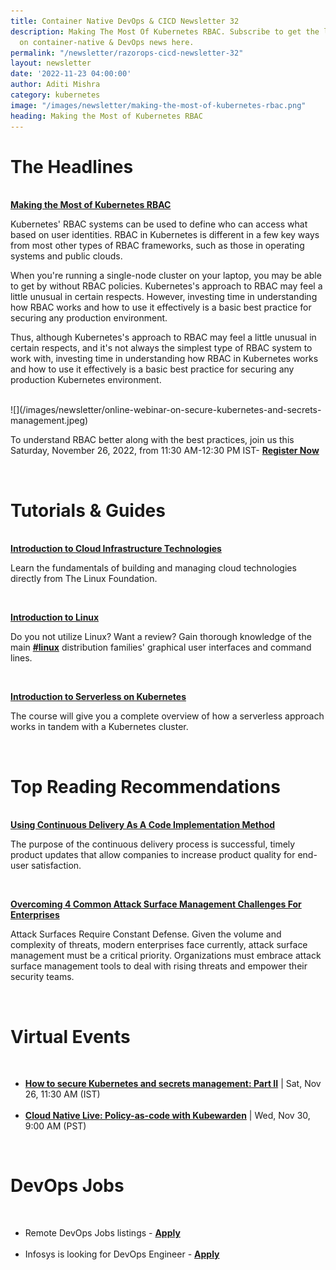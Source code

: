 ```yaml
---
title: Container Native DevOps & CICD Newsletter 32
description: Making The Most Of Kubernetes RBAC. Subscribe to get the latest updates
  on container-native & DevOps news here.
permalink: "/newsletter/razorops-cicd-newsletter-32"
layout: newsletter
date: '2022-11-23 04:00:00'
author: Aditi Mishra
category: kubernetes
image: "/images/newsletter/making-the-most-of-kubernetes-rbac.png"
heading: Making the Most of Kubernetes RBAC
---
```



# The Headlines

<br>
<a href="https://bit.ly/3AFSq5L" target="_blank"><b>Making the Most of Kubernetes RBAC</b></a>

Kubernetes' RBAC systems can be used to define who can access what based on user identities. RBAC in Kubernetes is different in a few key ways from most other types of RBAC frameworks, such as those in operating systems and public clouds.

When you're running a single-node cluster on your laptop, you may be able to get by without RBAC policies. Kubernetes's approach to RBAC may feel a little unusual in certain respects. However, investing time in understanding how RBAC works and how to use it effectively is a basic best practice for securing any production environment.

Thus, although Kubernetes's approach to RBAC may feel a little unusual in certain respects, and it's not always the simplest type of RBAC system to work with, investing time in understanding how RBAC in Kubernetes works and how to use it effectively is a basic best practice for securing any production Kubernetes environment.

<br>
![](/images/newsletter/online-webinar-on-secure-kubernetes-and-secrets-management.jpeg)
<br>

To understand RBAC better along with the best practices, join us this Saturday, November 26, 2022, from 11:30 AM-12:30 PM IST- <a href="https://bit.ly/3AFSq5L" target="_blank"><b>Register Now</b></a> 

<br>

# Tutorials & Guides

<br>
<a href="https://www.edx.org/course/introduction-to-cloud-infrastructure-technologies" target="_blank"><b>Introduction to Cloud Infrastructure Technologies</b></a>

Learn the fundamentals of building and managing cloud technologies directly from The Linux Foundation.

<br>

<a href="http://introduction%20to%20linux/" target="_blank"><b>Introduction to Linux</b></a>

Do you not utilize Linux? Want a review? Gain thorough knowledge of the main <a href="https://www.linkedin.com/feed/hashtag/linux?lipi=urn%3Ali%3Apage%3Ad_flagship3_pulse_read%3BsZtC%2FBotQvKhaKYqmOewuw%3D%3D" target="_blank"><b>#linux</b></a> distribution families' graphical user interfaces and command lines.

<br>

<a href="https://www.cncf.io/certification/training/#serverless" target="_blank"><b>Introduction to Serverless on Kubernetes</b></a>

The course will give you a complete overview of how a serverless approach works in tandem with a Kubernetes cluster.  

<br>

# Top Reading Recommendations

<br>
<a href="https://www.forbes.com/sites/forbestechcouncil/2022/11/21/using-continuous-delivery-as-a-code-implementation-method/?sh=1470821f45ec" target="_blank"><b>Using Continuous Delivery As A Code Implementation Method</b></a>

The purpose of the continuous delivery process is successful, timely product updates that allow companies to increase product quality for end-user satisfaction.

<br>

<a href="https://techbullion.com/overcoming-4-common-attack-surface-management-challenges-for-enterprises/" target="_blank"><b>Overcoming 4 Common Attack Surface Management Challenges For Enterprises</b></a>

Attack Surfaces Require Constant Defense. Given the volume and complexity of threats, modern enterprises face currently, attack surface management must be a critical priority. Organizations must embrace attack surface management tools to deal with rising threats and empower their security teams.

<br>


# Virtual Events

<br>

<ul>
	<li>
		<a href="https://bit.ly/3AFSq5L" target="_blank"><b>How to secure Kubernetes and secrets management: Part II</b></a> | Sat,  Nov 26, 11:30 AM (IST)
	</li>
<br>
	<li>
			<a href="https://community.cncf.io/events/details/cncf-cncf-online-programs-presents-cloud-native-live-policy-as-code-with-kubewarden/" target="_blank"><b>Cloud Native Live: Policy-as-code with Kubewarden</b></a> | Wed, Nov 30, 9:00 AM (PST)
	</li>
</ul>

<br>
	

# DevOps Jobs
<br>

<ul>
<li>
Remote DevOps Jobs listings - <a href="https://www.linkedin.com/jobs/search/?currentJobId=3333510373&distance=25&f_WT=2%2C3&geoId=102713980&keywords=devops%20engineer&lipi=urn%3Ali%3Apage%3Ad_flagship3_pulse_read%3BsZtC%2FBotQvKhaKYqmOewuw%3D%3D" target="_blank"><b>Apply</b></a> 
	</li>
<br>	
	<li>
	Infosys is looking for DevOps Engineer - <a href="https://www.linkedin.com/jobs/search/?currentJobId=3354225703&distance=25&f_WT=3&geoId=102713980&keywords=devops&lipi=urn%3Ali%3Apage%3Ad_flagship3_pulse_read%3BsZtC%2FBotQvKhaKYqmOewuw%3D%3D" target="_blank"><b>Apply</b></a> 
	</li>
	</ul>
